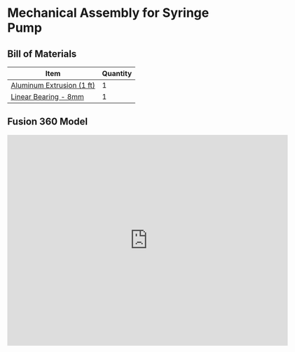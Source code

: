 # Mechanical Assembly for Syringe Pump

## Bill of Materials

Item | Quantity
------------ | -------------
[Aluminum Extrusion (1 ft)](https://www.mcmaster.com/47065T107-47065T418/)| 1
[Linear Bearing - 8mm](https://www.mcmaster.com/61205K75/) | 1


## Fusion 360 Model

<iframe src="https://myhub.autodesk360.com/ue2d6d7e3/shares/public/SH56a43QTfd62c1cd968a67d18982cfd8b97?mode=embed" width="640" height="480" allowfullscreen="true" webkitallowfullscreen="true" mozallowfullscreen="true"  frameborder="0"></iframe>
